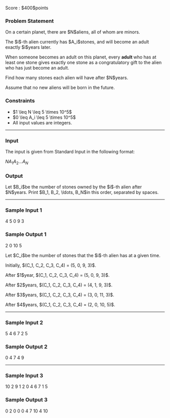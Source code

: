 
<div>

<span>

<span>

<p>
Score : $400$points
</p>

<div>

<section>

### **Problem Statement**

<p>
On a certain planet, there are $N$aliens, all of whom are minors.
</p>

<p>
The $i$-th alien currently has $A_i$stones, and will become an adult exactly $i$years later.
</p>

<p>
When someone becomes an adult on this planet, every 
<strong>
adult
</strong>
who has at least one stone gives exactly one stone as a congratulatory gift to the alien who has just become an adult.
</p>

<p>
Find how many stones each alien will have after $N$years.
</p>

<p>
Assume that no new aliens will be born in the future.
</p>

</section>

</div>

<div>

<section>

### **Constraints**

<ul>

<li>
$1 \leq N \leq 5 \times 10^5$
</li>

<li>
$0 \leq A_i \leq 5 \times 10^5$
</li>

<li>
All input values are integers.
</li>

</ul>

</section>

</div>

---

<div>

<div>

<section>

### **Input**

<p>
The input is given from Standard Input in the following format:
</p>

<div>

$N$$A_1$$A_2$$\ldots$$A_N$
</div>

</section>

</div>

<div>

<section>

### **Output**

<p>
Let $B_i$be the number of stones owned by the $i$-th alien after $N$years. Print $B_1, B_2, \ldots, B_N$in this order, separated by spaces.
</p>

</section>

</div>

</div>

---

<div>

<section>

### **Sample Input 1**

<div>

4
5 0 9 3

</div>

</section>

</div>

<div>

<section>

### **Sample Output 1**

<div>

2 0 10 5

</div>

<p>
Let $C_i$be the number of stones that the $i$-th alien has at a given time.
</p>

<p>
Initially, $(C_1, C_2, C_3, C_4) = (5, 0, 9, 3)$.
</p>

<p>
After $1$year, $(C_1, C_2, C_3, C_4) = (5, 0, 9, 3)$.
</p>

<p>
After $2$years, $(C_1, C_2, C_3, C_4) = (4, 1, 9, 3)$.
</p>

<p>
After $3$years, $(C_1, C_2, C_3, C_4) = (3, 0, 11, 3)$.
</p>

<p>
After $4$years, $(C_1, C_2, C_3, C_4) = (2, 0, 10, 5)$.
</p>

</section>

</div>

---

<div>

<section>

### **Sample Input 2**

<div>

5
4 6 7 2 5

</div>

</section>

</div>

<div>

<section>

### **Sample Output 2**

<div>

0 4 7 4 9

</div>

</section>

</div>

---

<div>

<section>

### **Sample Input 3**

<div>

10
2 9 1 2 0 4 6 7 1 5

</div>

</section>

</div>

<div>

<section>

### **Sample Output 3**

<div>

0 2 0 0 0 4 7 10 4 10

</div>

</section>

</div>

</span>

</span>

</div>
